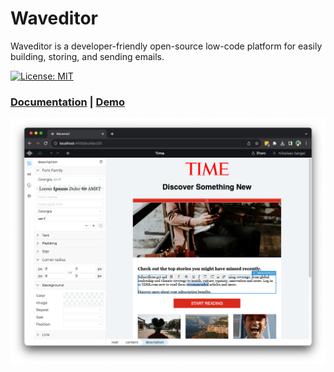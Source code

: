 # Waveditor

Waveditor is a developer-friendly open-source low-code platform for easily building,
storing, and sending emails.

[![License: MIT](https://img.shields.io/badge/License-MIT-yellow.svg)](https://opensource.org/licenses/MIT)

### [Documentation](https://waveditor.qvantor.space) | [Demo](https://demo.waveditor.qvantor.space)
![Demo screenshot](./apps/docs/static/img/screenshot.png)

